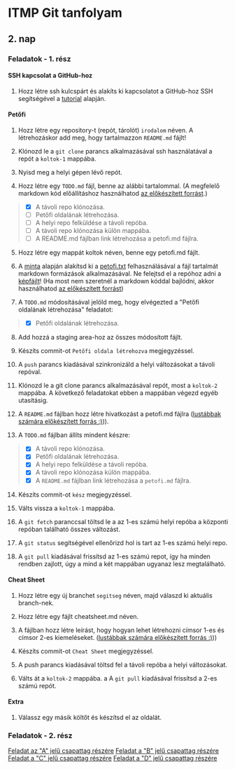 # ITMP Git tanfolyam

## 2. nap

### Feladatok - 1. rész

#### SSH kapcsolat a GitHub-hoz

1.	Hozz létre ssh kulcspárt és alakíts ki kapcsolatot a GitHub-hoz SSH segítségével a [tutorial](kiegeszitok/ssh_tutorial.pdf) alapján.

#### Petőfi

1.	Hozz létre egy repository-t (repót, tárolót) `irodalom` néven. A létrehozáskor add meg, hogy tartalmazzon `README.md` fájlt!

2.	Klónozd le a `git clone` parancs alkalmazásával ssh használatával a repót a `koltok-1` mappába.

3.	Nyisd meg a helyi gépen lévő repót.

4.	Hozz létre egy `TODO.md` fájl, benne az alábbi tartalommal. (A megfelelő markdown kód előállításhoz használhatod [az előkészített forrást](forras/todo_md_forras.txt).)

> - [x] A távoli repo klónozása.
> - [ ] Petőfi oldalának létrehozása.
> - [ ] A helyi repo felküldése a távoli repóba.
> - [ ] A távoli repo klónozása külön mappába.
> - [ ] A README.md fájlban link létrehozása a petofi.md fájlra.

5.	Hozz létre egy mappát koltok néven, benne egy petofi.md fájlt.

6.	A [minta](kiegeszitok/minta_petofi.pdf) alapján alakítsd ki a [petofi.txt](forras/petofi_md_forras.txt) felhasználásával a fájl tartalmát markdown formázások alkalmazásával. Ne felejtsd el a repóhoz adni a [képfájlt](forras/Petofi_haza_Kiskunfelegyhazan.jpg)! (Ha most nem szeretnél a markdown kóddal bajlódni, akkor használhatod [az előkészített forrást](forras/petofi_md_forras.txt))

7.	A `TODO.md` módosításával jelöld meg, hogy elvégezted a "Petőfi oldalának létrehozása" feladatot:

> - [x] Petőfi oldalának létrehozása.

8.	Add hozzá a staging area-hoz az összes módosított fájlt.

9.	Készíts commit-ot `Petőfi oldala létrehozva` megjegyzéssel.

10.	A `push` parancs kiadásával szinkronizáld a helyi változásokat a távoli repóval.

11.	Klónozd le a git clone parancs alkalmazásával repót, most a `koltok-2` mappába. A következő feladatokat ebben a mappában végezd egyéb utasításig.

12.	A `README.md` fájlban hozz létre hivatkozást a petofi.md fájlra ([lustábbak számára előkészített forrás :)](forras/link_md_forras.txt))).

13.	A `TODO.md` fájlban állíts mindent készre:

> - [x] A távoli repo klónozása.
> - [x] Petőfi oldalának létrehozása.
> - [x] A helyi repo felküldése a távoli repóba.
> - [x] A távoli repo klónozása külön mappába.
> - [x] A `README.md` fájlban link létrehozása a `petofi.md` fájlra.

14.	Készíts commit-ot `kész` megjegyzéssel.

15.	Válts vissza a `koltok-1` mappába.

16.	A `git fetch` paranccsal töltsd le a az 1-es számú helyi repóba a központi repóban található összes változást.

17.	A `git status` segítségével ellenőrizd hol is tart az 1-es számú helyi repo.

18.	A `git pull` kiadásával frissítsd az 1-es számú repot, így ha minden rendben zajlott, úgy a mind a két mappában ugyanaz lesz megtalálható.

#### Cheat Sheet

1.	Hozz létre egy új branchet `segitseg` néven, majd válaszd ki aktuális branch-nek.

2.	Hozz létre egy fájlt cheatsheet.md néven.

3.	A fájlban hozz létre leírást, hogy hogyan lehet létrehozni címsor 1-es és címsor 2-es kiemeléseket. ([lustábbak számára előkészített forrás :)](forras/cheatsheet_md_forras.txt)))

4.	Készíts commit-ot `Cheat Sheet` megjegyzéssel.

5.	A push parancs kiadásával töltsd fel a távoli repóba a helyi változásokat.

6.	Válts át a `koltok-2` mappába. a A `git pull` kiadásával frissítsd a 2-es számú repót.

#### Extra

1. Válassz egy másik költőt és készítsd el az oldalát.

### Feladatok - 2. rész

[Feladat az "A" jelű csapattag részére](a.md)
[Feladat a "B" jelű csapattag részére](b.md)
[Feladat a "C" jelű csapattag részére](c.md)
[Feladat a "D" jelű csapattag részére](d.md)